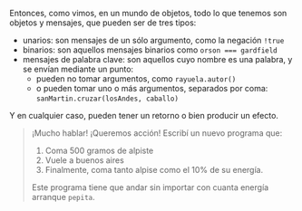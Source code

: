 Entonces, como vimos, en un mundo de objetos, todo lo que tenemos son objetos y mensajes, que pueden ser de tres tipos: 

* unarios: son mensajes de un sólo argumento, como la negación `!true`
* binarios: son aquellos mensajes binarios como `orson === gardfield`
* mensajes de palabra clave: son aquellos cuyo nombre es una palabra, y se envían mediante un punto:
  * pueden no tomar argumentos, como `rayuela.autor()`
  * o pueden tomar uno o más argumentos, separados por coma: `sanMartin.cruzar(losAndes, caballo)`

Y en cualquier caso, pueden tener un retorno o bien producir un efecto. 

> ¡Mucho hablar! ¡Queremos acción! Escribí un nuevo programa que:
>  
> 1. Coma 500 gramos de alpiste
> 1. Vuele a buenos aires
> 1. Finalmente, coma tanto alpise como el 10% de su energía. 
> 
> Este programa tiene que andar sin importar con cuanta energía arranque `pepita`.